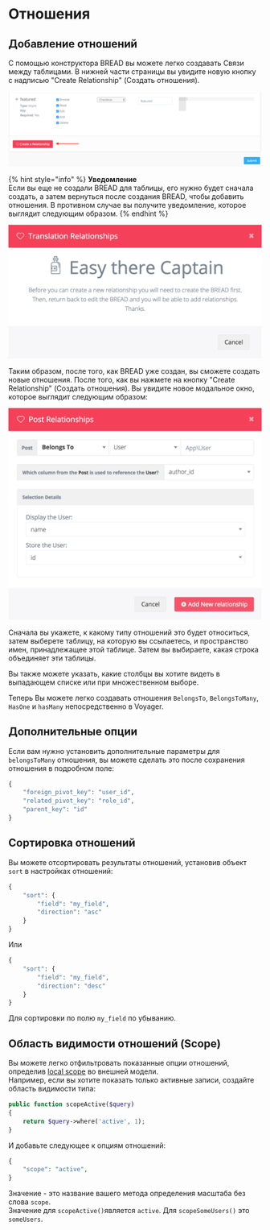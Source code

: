 # Отношения

## Добавление отношений

С помощью конструктора BREAD вы можете легко создавать Связи между таблицами. В нижней части страницы вы увидите новую кнопку с надписью "Create Relationship" (Создать отношения).

![](../.gitbook/assets/bread_relationship.png)

{% hint style="info" %}
**Уведомление**  
Если вы еще не создали BREAD для таблицы, его нужно будет сначала создать, а затем вернуться после создания BREAD, чтобы добавить отношения. В противном случае вы получите уведомление, которое выглядит следующим образом.
{% endhint %}

![](../.gitbook/assets/bread_relationship_no_bread.png)

Таким образом, после того, как BREAD уже создан, вы сможете создать новые отношения. После того, как вы нажмете на кнопку "Create Relationship" (Создать отношения). Вы увидите новое модальное окно, которое выглядит следующим образом:

![](../.gitbook/assets/bread_relationship_form.png)

Сначала вы укажете, к какому типу отношений это будет относиться, затем выберете таблицу, на которую вы ссылаетесь, и пространство имен, принадлежащее этой таблице. Затем вы выбираете, какая строка объединяет эти таблицы.

Вы также можете указать, какие столбцы вы хотите видеть в выпадающем списке или при множественном выборе.

Теперь Вы можете легко создавать отношения `BelongsTo`, `BelongsToMany`, `HasOne` и `hasMany` непосредственно в Voyager.

## Дополнительные опции

Если вам нужно установить дополнительные параметры для `belongsToMany` отношения, вы можете сделать это после сохранения отношения в подробном поле:

```php
{
    "foreign_pivot_key": "user_id",
    "related_pivot_key": "role_id",
    "parent_key": "id"
}
```

## Сортировка отношений

Вы можете отсортировать результаты отношений, установив объект `sort` в настройках отношений:

```php
{
    "sort": {
        "field": "my_field",
        "direction": "asc"
    }
}
```

Или

```php
{
    "sort": {
        "field": "my_field",
        "direction": "desc"
    }
}
```
Для сортировки по полю `my_field` по убыванию.


## Область видимости отношений (Scope)

Вы можете легко отфильтровать показанные опции отношений, определив [local scope](https://laravel.com/docs/eloquent#local-scopes) во внешней модели.  
Например, если вы хотите показать только активные записи, создайте область видимости типа:

```php
public function scopeActive($query)
{
    return $query->where('active', 1);
}
```

И добавьте следующее к опциям отношений:

```php
{
    "scope": "active",
}
```

Значение - это название вашего метода определения масштаба без слова `scope`.  
Значение для `scopeActive()`является `active`. Для `scopeSomeUsers()` это `someUsers`.
